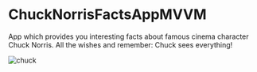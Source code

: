 # ChuckNorrisFactsAppMVVM
App which provides you interesting facts about famous cinema character Chuck Norris. All the wishes and remember: Chuck sees everything!

![chuck](https://user-images.githubusercontent.com/99660044/222420547-cb050388-ef6d-4847-934f-86271841dfac.png)
